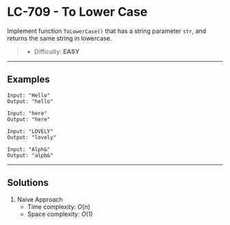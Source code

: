 # LC-709 - To Lower Case

Implement function `ToLowerCase()` that has a string parameter `str`, and returns the same string in lowercase.

> * Difficulty: **EASY**

---
## Examples

```
Input: "Hello"
Output: "hello"
```

```
Input: "here"
Output: "here"
```

```
Input: "LOVELY"
Output: "lovely"
```

```
Input: "Alph&"
Output: "alph&"
```

---
## Solutions

1. Naive Approach
    * Time complexity: $O(n)$
    * Space complexity: $O(1)$